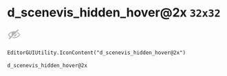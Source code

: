 # d_scenevis_hidden_hover@2x `32x32`
<img src="/img/d_scenevis_hidden_hover@2x.png" width=32 height=32>

``` CSharp
EditorGUIUtility.IconContent("d_scenevis_hidden_hover@2x")
```
```
d_scenevis_hidden_hover@2x
```
